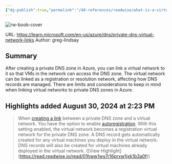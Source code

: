```yaml
---
{"dg-publish":true,"permalink":"/40-references/readwise/what-is-a-virtual-network-link-subresource-of-azure-dns-private-zones/","tags":["rw/articles"]}
---
```


![rw-book-cover](https://learn.microsoft.com/en-us/media/open-graph-image.png)
  
URL: https://learn.microsoft.com/en-us/azure/dns/private-dns-virtual-network-links
Author: greg-lindsay

## Summary

After creating a private DNS zone in Azure, you can link a virtual network to it so that VMs in the network can access the DNS zone. The virtual network can be linked as a registration or resolution network, affecting how DNS records are managed. There are limits and considerations to keep in mind when linking virtual networks to private DNS zones in Azure.

## Highlights added August 30, 2024 at 2:23 PM
>When [creating a link](https://learn.microsoft.com/en-us/azure/dns/private-dns-virtual-network-links/private-dns-getstarted-portal#link-the-virtual-network) between a private DNS zone and a virtual network. You have the option to enable [autoregistration](https://learn.microsoft.com/en-us/azure/dns/private-dns-virtual-network-links/private-dns-autoregistration). With this setting enabled, the virtual network becomes a registration virtual network for the private DNS zone. A DNS record gets automatically created for any virtual machines you deploy in the virtual network. DNS records will also be created for virtual machines already deployed in the virtual network. ([View Highlight] (https://read.readwise.io/read/01hww1ws7r16prxw1jxk1b3a0f))


